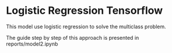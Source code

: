 # Logistic Regression Tensorflow

This model use logistic regression to solve the multiclass problem.

The guide step by step of this approach is presented in reports/model2.ipynb
